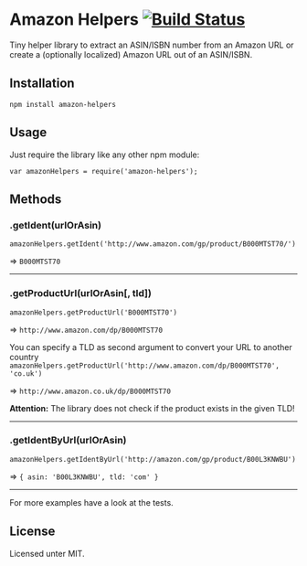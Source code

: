 # Amazon Helpers [![Build Status](https://travis-ci.org/manuelbieh/amazon-helpers.svg?branch=master)](https://travis-ci.org/manuelbieh/amazon-helpers)

Tiny helper library to extract an ASIN/ISBN number from an Amazon URL or create a (optionally localized) Amazon URL out of an ASIN/ISBN.

## Installation

`npm install amazon-helpers`

## Usage

Just require the library like any other npm module:

`var amazonHelpers = require('amazon-helpers');`

## Methods



### .getIdent(urlOrAsin)

`amazonHelpers.getIdent('http://www.amazon.com/gp/product/B000MTST70/')`

=> `B000MTST70`

- - -

### .getProductUrl(urlOrAsin[, tld])

`amazonHelpers.getProductUrl('B000MTST70')`

=> `http://www.amazon.com/dp/B000MTST70`

You can specify a TLD as second argument to convert your URL to another country
`amazonHelpers.getProductUrl('http://www.amazon.com/dp/B000MTST70', 'co.uk')`

=> `http://www.amazon.co.uk/dp/B000MTST70`

**Attention:** The library does not check if the product exists in the given TLD!

- - -

### .getIdentByUrl(urlOrAsin)

`amazonHelpers.getIdentByUrl('http://amazon.com/gp/product/B00L3KNWBU')`

=> `{ asin: 'B00L3KNWBU', tld: 'com' }`

- - -

For more examples have a look at the tests.

## License

Licensed unter MIT.
